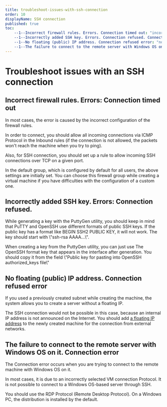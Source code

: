 ```yaml
---
title: troubleshoot-issues-with-ssh-connection
order: 10
displayName: SSH connection
published: true
toc:
    --1--Incorrect firewall rules. Errors. Connection timed out: "incorrect-firewall-rules-errors-connection-timed-out"
    --1--Incorrectly added SSH key. Errors. Connection refused. Connection timed out: "incorrectly-added-ssh-key-errors-connection-refused"
    --1--No floating (public) IP address. Connection refused error: "no-floating-public-ip-address-connection-refused-error"
    --1--The failure to connect to the remote server with Windows OS on it. Connection error.: "the-failure-to-connect-to-the-remote-server-with-windows-os-on-it-connection-error"
---
```


# Troubleshoot issues with an SSH connection

## Incorrect firewall rules. Errors: Connection timed out

In most cases, the error is caused by the incorrect configuration of the firewall rules.

In order to connect, you should allow all incoming connections via ICMP Protocol in the Inbound rules (if the connection is not allowed, the packets won't reach the machine when you try to ping).

Also, for SSH connection, you should set up a rule to allow incoming SSH connections over TCP on a given port.

In the default group, which is configured by default for all users, the above settings are initially set. You can choose this firewall group while creating a virtual machine if you have difficulties with the configuration of a custom one.

## Incorrectly added SSH key. Errors: Connection refused.

While generating a key with the PuttyGen utility, you should keep in mind that PuTTY and OpenSSH use different formats of public SSH keys. If the public key has a format like BEGIN SSH2 PUBLIC KEY, it will not work. The key should start with \\"ssh-rsa AAAA...\\".

When creating a key from the PuttyGen utility, you can just use The OpenSSH format key that appears in the interface after generation. You should copy it from the field \\"Public key for pasting into OpenSSH authorized_keys file\\"

## No floating (public) IP address. Connection refused error

If you used a previously created subnet while creating the machine, the system allows you to create a server without a floating IP.

The SSH connection would not be possible in this case, because an internal IP address is not announced on the Internet. You should add <a href="https://gcore.com/docs/cloud/networking/ip-address/create-and-configure-a-floating-ip-address" target="_blank">a floating IP address</a> to the newly created machine for the connection from external networks.

## The failure to connect to the remote server with Windows OS on it. Connection error

The Connection error occurs when you are trying to connect to the remote machine with Windows OS on it.

In most cases, it is due to an incorrectly selected VM connection Protocol. It is not possible to connect to a Windows OS-based server through SSH.

You should use the RDP Protocol (Remote Desktop Protocol). On a Windows PC, the distribution is installed by the default.
